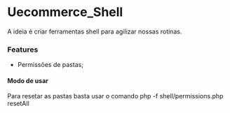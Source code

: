 # Uecommerce_Shell #

A ideia é criar ferramentas shell para agilizar nossas rotinas.

### Features ###

* Permissões de pastas;

#### Modo de usar ####
Para resetar as pastas basta usar o comando php -f shell/permissions.php resetAll